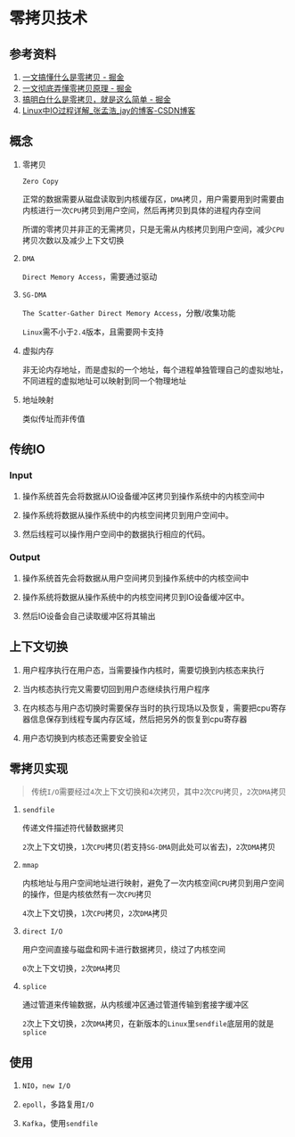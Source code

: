 # 零拷贝技术

## 参考资料

1. [一文搞懂什么是零拷贝 - 掘金](https://juejin.cn/post/7262207330087583803)
2. [一文彻底弄懂零拷贝原理 - 掘金](https://juejin.cn/post/6995519558475841550)
3. [搞明白什么是零拷贝，就是这么简单 - 掘金](https://juejin.cn/post/7270519061207908352)
4. [Linux中IO过程详解_张孟浩_jay的博客-CSDN博客](https://blog.csdn.net/qq_40276626/article/details/120119785)

## 概念

1. 零拷贝
   
   `Zero Copy`
   
   正常的数据需要从磁盘读取到内核缓存区，`DMA`拷贝，用户需要用到时需要由内核进行一次`CPU`拷贝到用户空间，然后再拷贝到具体的进程内存空间
   
   所谓的零拷贝并非正的无需拷贝，只是无需从内核拷贝到用户空间，减少`CPU`拷贝次数以及减少上下文切换

2. `DMA`
   
   `Direct Memory Access`，需要通过驱动

3. `SG-DMA`
   
   `The Scatter-Gather Direct Memory Access`，分散/收集功能
   
   `Linux`需不小于`2.4`版本，且需要网卡支持

4. 虚拟内存
   
   非无论内存地址，而是虚拟的一个地址，每个进程单独管理自己的虚拟地址，不同进程的虚拟地址可以映射到同一个物理地址

5. 地址映射
   
   类似传址而非传值

## 传统IO

### Input

1. 操作系统首先会将数据从IO设备缓冲区拷贝到操作系统中的内核空间中

2. 操作系统将数据从操作系统中的内核空间拷贝到用户空间中。

3. 然后线程可以操作用户空间中的数据执行相应的代码。

### Output

1. 操作系统首先会将数据从用户空间拷贝到操作系统中的内核空间中

2. 操作系统将数据从操作系统中的内核空间拷贝到IO设备缓冲区中。

3. 然后IO设备会自己读取缓冲区将其输出

## 上下文切换

1. 用户程序执行在用户态，当需要操作内核时，需要切换到内核态来执行

2. 当内核态执行完又需要切回到用户态继续执行用户程序

3. 在内核态与用户态切换时需要保存当时的执行现场以及恢复，需要把cpu寄存器信息保存到线程专属内存区域，然后把另外的恢复到cpu寄存器

4. 用户态切换到内核态还需要安全验证

## 零拷贝实现

> 传统`I/O`需要经过`4`次上下文切换和`4`次拷贝，其中`2`次`CPU`拷贝，`2`次`DMA`拷贝

1. `sendfile`
   
   传递文件描述符代替数据拷贝
   
   `2`次上下文切换，`1`次`CPU`拷贝(若支持`SG-DMA`则此处可以省去)，`2`次`DMA`拷贝

2. `mmap`
   
   内核地址与用户空间地址进行映射，避免了一次内核空间`CPU`拷贝到用户空间的操作，但是内核依然有一次`CPU`拷贝
   
   `4`次上下文切换，`1`次`CPU`拷贝，`2`次`DMA`拷贝

3. `direct I/O`
   
   用户空间直接与磁盘和网卡进行数据拷贝，绕过了内核空间
   
   `0`次上下文切换，`2`次`DMA`拷贝

4. `splice`
   
   通过管道来传输数据，从内核缓冲区通过管道传输到套接字缓冲区
   
   `2`次上下文切换，`2`次`DMA`拷贝，在新版本的`Linux`里`sendfile`底层用的就是`splice`

## 使用

1. `NIO`，`new I/O`

2. `epoll`，多路复用`I/O`

3. `Kafka`，使用`sendfile`

